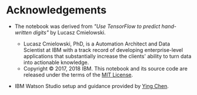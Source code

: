 # Acknowledgements

* The notebook was derived from *"Use TensorFlow to predict hand-written digits"* by Lucasz Cmielowski.
  * Lucasz Cmielowski, PhD, is a Automation Architect and Data Scientist at IBM with a track record of developing enterprise-level applications that substantially increase the clients' ability to turn data into actionable knowledge.
  * Copyright © 2017, 2018 IBM. This notebook and its source code are released under the terms of the [MIT License](https://opensource.org/licenses/MIT).

* IBM Watson Studio setup and guidance provided by [Ying Chen](https://www.linkedin.com/in/ying-chen-in-sj/).
